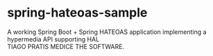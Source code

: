 # spring-hateoas-sample

A working Spring Boot + Spring HATEOAS application implementing a hypermedia API supporting HAL  
TIAGO PRATIS MEDICE
THE SOFTWARE.